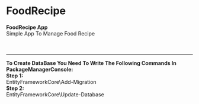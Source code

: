 # FoodRecipe
<b>FoodRecipe App</b>
<br>
Simple App To Manage Food Recipe
<br>
<br>
<br>
<hr>
<b>To Create DataBase You Need To Write The Following Commands In PackageManagerConsole:</b>
<br>
<b>Step 1:</b>
<br>
EntityFrameworkCore\Add-Migration
<br>
  <b>Step 2:</b>
<br>
EntityFrameworkCore\Update-Database
